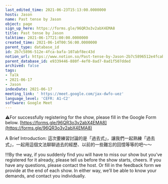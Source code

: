 ```yaml
---
last_edited_time: 2021-06-23T15:13:00.0000000
hosts: Jason
name: Past tense by Jason
object: page
sign_up_here: https://forms.gle/96QR3o3v2abX4EMA8
title: Past tense by Jason
talktime: 2021-06-17T21:00:00.0000000
created_time: 2021-06-14T00:56:00.0000000
parent_type: database_id
id: 2b7c5896-512e-4fca-bafa-107abf8ec43d
notion_url: https://www.notion.so/Past-tense-by-Jason-2b7c5896512e4fcabafa107abf8ec43d
parent_database_id: e9339446-880f-4ef0-8ad7-8ad1f507dded
archived: false
tags:
- Talk
- 2021-06-17
- Jason
indexDate: 2021-06-17
meeting_link: ' https://meet.google.com/jax-dwfo-uez'
language_level: 'CEFR: A1-C2'
software: Google Meet
---
```


⚠️For successfully registering for the show, please fill in the Google Form below.
[https://forms.gle/96QR3o3v2abX4EMA8](https://forms.gle/96QR3o3v2abX4EMA8)

A Brief Introduction: 
這次要練習討論的是「過去式」，讓我們一起熟練「過去式」，一起用這個文法聊聊過去的經歷、以前的一些難忘的回憶等等的吧～～

!!!By the way, if you suddenly find you will have to miss our show but you’ve registered for it already, please tell us before the show starts, cheers.
If you have any questions, please contact the host. Or fill in the feedback form we provide at the end of each show. In either way, we’ll be able to know your demands, and contact you individually.


